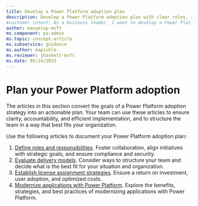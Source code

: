 ```yaml
---
title: Develop a Power Platform adoption plan
description: Develop a Power Platform adoption plan with clear roles, responsibilities, and strategies for efficient implementation.
#customer intent: As a business leader, I want to develop a Power Platform adoption plan so that I can ensure efficient implementation and clear roles and responsibilities.
author: manuelap-msft
ms.component: pa-admin
ms.topic: concept-article
ms.subservice: guidance
ms.author: mapichle
ms.reviewer: jhaskett-msft
ms.date: 05/14/2025
---
```


# Plan your Power Platform adoption

The articles in this section convert the goals of a Power Platform adoption strategy into an actionable plan. Your team can use these articles to ensure clarity, accountability, and efficient implementation, and to structure the team in a way that best fits your organization.

Use the following articles to document your Power Platform adoption plan:

1. [Define roles and responsibilities](roles.md). Foster collaboration, align initiatives with strategic goals, and ensure compliance and security.
1. [Evaluate delivery models](delivery-models.md). Consider ways to structure your team and decide what is the best fit for your situation and organization.
1. [Establish license assignment strategies](license-assignment-strategies.md). Ensure a return on investment, user adoption, and optimized costs.
1. [Modernize applications with Power Platform](application-modernization.md). Explore the benefits, strategies, and best practices of modernizing applications with Power Platform.
